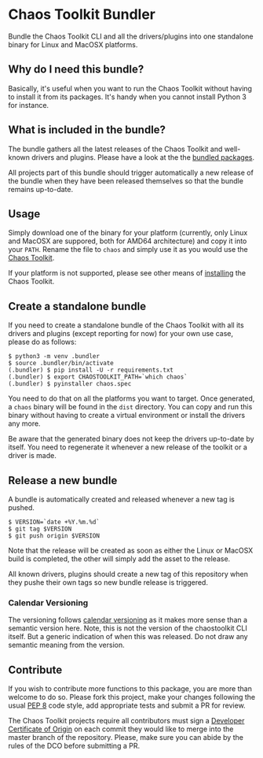 # Chaos Toolkit Bundler

Bundle the Chaos Toolkit CLI and all the drivers/plugins into one
standalone binary for Linux and MacOSX platforms.

## Why do I need this bundle?

Basically, it's useful when you want to run the Chaos Toolkit without having
to install it from its packages. It's handy when you cannot install Python 3 for
instance.

## What is included in the bundle?

The bundle gathers all the latest releases of the Chaos Toolkit and well-known
drivers and plugins. Please have a look at the the [bundled packages][deps].

[deps]: https://github.com/chaostoolkit/chaostoolkit-bundler/blob/master/requirements-chaostoolkit.txt

All projects part of this bundle should trigger automatically a new release
of the bundle when they have been released themselves so that the bundle
remains up-to-date.

## Usage

Simply download one of the binary for your platform (currently,
only Linux and MacOSX are suppored, both for AMD64 architecture) and copy it
into your `PATH`. Rename the file to `chaos` and simply use it as you would
use the [Chaos Toolkit][chaostoolkit].

[chaostoolkit]: https://chaostoolkit.org/

If your platform is not supported, please see other means of
[installing][install] the Chaos Toolkit.

[install]: https://docs.chaostoolkit.org/reference/usage/install/

## Create a standalone bundle

If you need to create a standalone bundle of the Chaos Toolkit with all its
drivers and plugins (except reporting for now) for your own use case,
please do as follows:

```
$ python3 -m venv .bundler
$ source .bundler/bin/activate
(.bundler) $ pip install -U -r requirements.txt
(.bundler) $ export CHAOSTOOLKIT_PATH=`which chaos`
(.bundler) $ pyinstaller chaos.spec
```

You need to do that on all the platforms you want to target. Once generated,
a `chaos` binary will be found in the `dist` directory. You can copy and
run this binary without having to create a virtual environment or install
the drivers any more.

Be aware that the generated binary does not keep the drivers up-to-date by
itself. You need to regenerate it whenever a new release of the toolkit or a
driver is made.

## Release a new bundle

A bundle is automatically created and released whenever a new tag is pushed.

```
$ VERSION=`date +%Y.%m.%d`
$ git tag $VERSION
$ git push origin $VERSION
```

Note that the release will be created as soon as either the Linux or MacOSX
build is completed, the other will simply add the asset to the release.

All known drivers, plugins should create a new tag of this repository when they
pushe their own tags so new bundle release is triggered.

### Calendar Versioning

The versioning follows [calendar versioning][calver] as it makes more sense
than a semantic version here. Note, this is not the version of the chaostoolkit
CLI itself. But a generic indication of when this was released. Do not draw
any semantic meaning from the version.

[calver]: https://calver.org/

## Contribute

If you wish to contribute more functions to this package, you are more than
welcome to do so. Please fork this project, make your changes following the
usual [PEP 8][pep8] code style, add appropriate tests and submit a PR for
review.

[pep8]: https://pycodestyle.readthedocs.io/en/latest/

The Chaos Toolkit projects require all contributors must sign a
[Developer Certificate of Origin][dco] on each commit they would like to merge
into the master branch of the repository. Please, make sure you can abide by
the rules of the DCO before submitting a PR.

[dco]: https://github.com/probot/dco#how-it-works